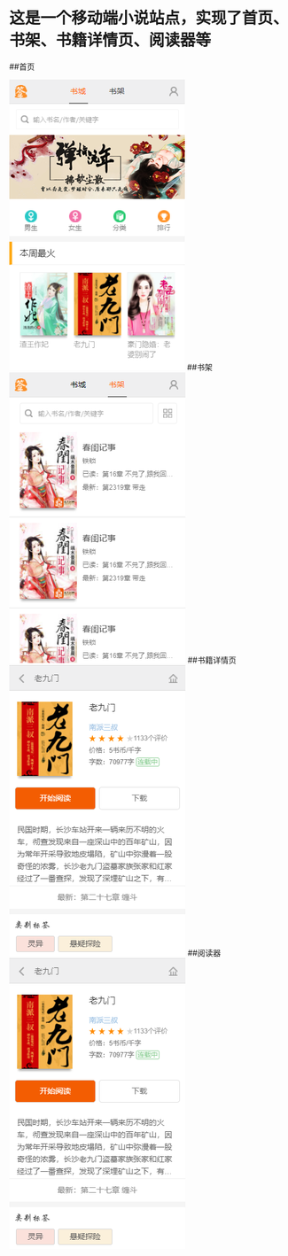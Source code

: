 
# 这是一个移动端小说站点，实现了首页、书架、书籍详情页、阅读器等

##首页

![首页](https://github.com/YiQuanDaShi/fiction-web/blob/master/static/img/%E9%A6%96%E9%A1%B5.PNG)
##书架
![书架](https://github.com/YiQuanDaShi/fiction-web/blob/master/static/img/%E4%B9%A6%E6%9E%B6.PNG)
##书籍详情页
![书籍详情页](https://github.com/YiQuanDaShi/fiction-web/blob/master/static/img/%E4%B9%A6%E7%B1%8D%E8%AF%A6%E6%83%85%E9%A1%B5.PNG)
##阅读器
![阅读器](https://github.com/YiQuanDaShi/fiction-web/blob/master/static/img/%E4%B9%A6%E7%B1%8D%E8%AF%A6%E6%83%85%E9%A1%B5.PNG)
